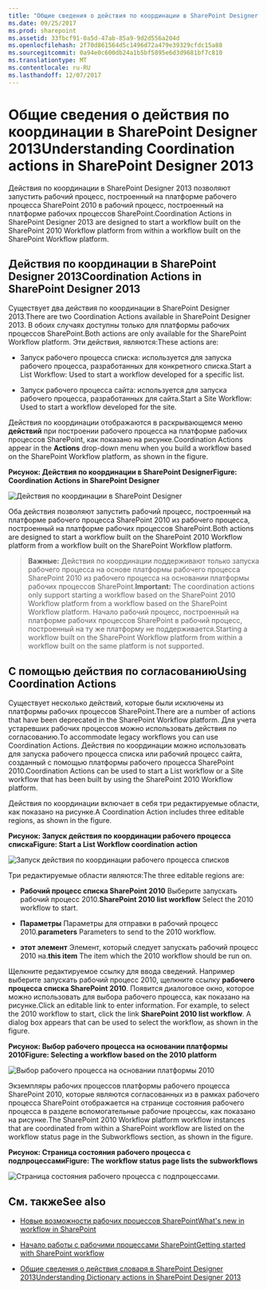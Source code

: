 ```yaml
---
title: "Общие сведения о действия по координации в SharePoint Designer 2013"
ms.date: 09/25/2017
ms.prod: sharepoint
ms.assetid: 33fbcf91-0a5d-47ab-85a9-9d2d556a204d
ms.openlocfilehash: 2f70d861564d5c1496d72a479e39329cfdc15a88
ms.sourcegitcommit: 0a94e0c600db24a1b5bf5895e6d3d9681bf7c810
ms.translationtype: MT
ms.contentlocale: ru-RU
ms.lasthandoff: 12/07/2017
---
```

# <a name="understanding-coordination-actions-in-sharepoint-designer-2013"></a><span data-ttu-id="7014d-102">Общие сведения о действия по координации в SharePoint Designer 2013</span><span class="sxs-lookup"><span data-stu-id="7014d-102">Understanding Coordination actions in SharePoint Designer 2013</span></span>
<span data-ttu-id="7014d-103">Действия по координации в SharePoint Designer 2013 позволяют запустить рабочий процесс, построенный на платформе рабочего процесса SharePoint 2010 в рабочий процесс, построенный на платформе рабочих процессов SharePoint.</span><span class="sxs-lookup"><span data-stu-id="7014d-103">Coordination Actions in SharePoint Designer 2013 are designed to start a workflow built on the SharePoint 2010 Workflow platform from within a workflow built on the SharePoint Workflow platform.</span></span>

   

## <a name="coordination-actions-in-sharepoint-designer-2013"></a><span data-ttu-id="7014d-104">Действия по координации в SharePoint Designer 2013</span><span class="sxs-lookup"><span data-stu-id="7014d-104">Coordination Actions in SharePoint Designer 2013</span></span>
<span data-ttu-id="7014d-105"><a name="section1"> </a></span><span class="sxs-lookup"><span data-stu-id="7014d-105"></span></span>

<span data-ttu-id="7014d-106">Существует два действия по координации в SharePoint Designer 2013.</span><span class="sxs-lookup"><span data-stu-id="7014d-106">There are two Coordination Actions available in SharePoint Designer 2013.</span></span> <span data-ttu-id="7014d-107">В обоих случаях доступны только для платформы рабочих процессов SharePoint.</span><span class="sxs-lookup"><span data-stu-id="7014d-107">Both actions are only available for the SharePoint Workflow platform.</span></span> <span data-ttu-id="7014d-108">Эти действия, являются:</span><span class="sxs-lookup"><span data-stu-id="7014d-108">These actions are:</span></span>
  
    
    

- <span data-ttu-id="7014d-109">Запуск рабочего процесса списка: используется для запуска рабочего процесса, разработанных для конкретного списка.</span><span class="sxs-lookup"><span data-stu-id="7014d-109">Start a List Workflow: Used to start a workflow developed for a specific list.</span></span>
    
  
- <span data-ttu-id="7014d-110">Запуск рабочего процесса сайта: используется для запуска рабочего процесса, разработанных для сайта.</span><span class="sxs-lookup"><span data-stu-id="7014d-110">Start a Site Workflow: Used to start a workflow developed for the site.</span></span>
    
  
<span data-ttu-id="7014d-111">Действия по координации отображаются в раскрывающемся меню **действий** при построении рабочего процесса на платформе рабочих процессов SharePoint, как показано на рисунке.</span><span class="sxs-lookup"><span data-stu-id="7014d-111">Coordination Actions appear in the **Actions** drop-down menu when you build a workflow based on the SharePoint Workflow platform, as shown in the figure.</span></span>
  
    
    

<span data-ttu-id="7014d-112">**Рисунок: Действия по координации в SharePoint Designer**</span><span class="sxs-lookup"><span data-stu-id="7014d-112">**Figure: Coordination Actions in SharePoint Designer**</span></span>

  
    
    

  
    
    
![Действия по координации в SharePoint Designer](../images/SPD15-CoordinationActions.png)
  
    
    
<span data-ttu-id="7014d-114">Оба действия позволяют запустить рабочий процесс, построенный на платформе рабочего процесса SharePoint 2010 из рабочего процесса, построенный на платформе рабочих процессов SharePoint.</span><span class="sxs-lookup"><span data-stu-id="7014d-114">Both actions are designed to start a workflow built on the SharePoint 2010 Workflow platform from a workflow built on the SharePoint Workflow platform.</span></span>
  
    
    

    
> <span data-ttu-id="7014d-115">**Важные:** Действия по координации поддерживают только запуска рабочего процесса на основе платформы рабочего процесса SharePoint 2010 из рабочего процесса на основании платформы рабочих процессов SharePoint.</span><span class="sxs-lookup"><span data-stu-id="7014d-115">**Important:** The coordination actions only support starting a workflow based on the SharePoint 2010 Workflow platform from a workflow based on the SharePoint Workflow platform.</span></span> <span data-ttu-id="7014d-116">Начало рабочий процесс, построенный на платформе рабочих процессов SharePoint в рабочий процесс, построенный на ту же платформу не поддерживается.</span><span class="sxs-lookup"><span data-stu-id="7014d-116">Starting a workflow built on the SharePoint Workflow platform from within a workflow built on the same platform is not supported.</span></span> 
  
    
    


## <a name="using-coordination-actions"></a><span data-ttu-id="7014d-117">С помощью действия по согласованию</span><span class="sxs-lookup"><span data-stu-id="7014d-117">Using Coordination Actions</span></span>
<span data-ttu-id="7014d-118"><a name="section2"> </a></span><span class="sxs-lookup"><span data-stu-id="7014d-118"></span></span>

<span data-ttu-id="7014d-119">Существует несколько действий, которые были исключены из платформы рабочих процессов SharePoint.</span><span class="sxs-lookup"><span data-stu-id="7014d-119">There are a number of actions that have been deprecated in the SharePoint Workflow platform.</span></span> <span data-ttu-id="7014d-120">Для учета устаревших рабочих процессов можно использовать действия по согласованию.</span><span class="sxs-lookup"><span data-stu-id="7014d-120">To accommodate legacy workflows you can use Coordination Actions.</span></span> <span data-ttu-id="7014d-121">Действия по координации можно использовать для запуска рабочего процесса списка или рабочий процесс сайта, созданный с помощью платформы рабочего процесса SharePoint 2010.</span><span class="sxs-lookup"><span data-stu-id="7014d-121">Coordination Actions can be used to start a List workflow or a Site workflow that has been built by using the SharePoint 2010 Workflow platform.</span></span>
  
    
    
<span data-ttu-id="7014d-122">Действия по координации включает в себя три редактируемые области, как показано на рисунке.</span><span class="sxs-lookup"><span data-stu-id="7014d-122">A Coordination Action includes three editable regions, as shown in the figure.</span></span>
  
    
    

<span data-ttu-id="7014d-123">**Рисунок: Запуск действия по координации рабочего процесса списка**</span><span class="sxs-lookup"><span data-stu-id="7014d-123">**Figure: Start a List Workflow coordination action**</span></span>

  
    
    

  
    
    
![Запуск действия по координации рабочего процесса списков](../images/SPD15-CoordinationActions2.png)
  
    
    
<span data-ttu-id="7014d-125">Три редактируемые области являются:</span><span class="sxs-lookup"><span data-stu-id="7014d-125">The three editable regions are:</span></span> 
  
    
    

- <span data-ttu-id="7014d-126">**Рабочий процесс списка SharePoint 2010** Выберите запускать рабочий процесс 2010.</span><span class="sxs-lookup"><span data-stu-id="7014d-126">**SharePoint 2010 list workflow** Select the 2010 workflow to start.</span></span>
    
  
- <span data-ttu-id="7014d-127">**Параметры** Параметры для отправки в рабочий процесс 2010.</span><span class="sxs-lookup"><span data-stu-id="7014d-127">**parameters** Parameters to send to the 2010 workflow.</span></span>
    
  
- <span data-ttu-id="7014d-128">**этот элемент** Элемент, который следует запускать рабочий процесс 2010 на.</span><span class="sxs-lookup"><span data-stu-id="7014d-128">**this item** The item which the 2010 workflow should be run on.</span></span>
    
  
<span data-ttu-id="7014d-p104">Щелкните редактируемое ссылку для ввода сведений. Например выберите запускать рабочий процесс 2010, щелкните ссылку **рабочего процесса списка SharePoint 2010**. Появится диалоговое окно, которое можно использовать для выбора рабочего процесса, как показано на рисунке.</span><span class="sxs-lookup"><span data-stu-id="7014d-p104">Click an editable link to enter information. For example, to select the 2010 workflow to start, click the link **SharePoint 2010 list workflow**. A dialog box appears that can be used to select the workflow, as shown in the figure.</span></span>
  
    
    

<span data-ttu-id="7014d-132">**Рисунок: Выбор рабочего процесса на основании платформы 2010**</span><span class="sxs-lookup"><span data-stu-id="7014d-132">**Figure: Selecting a workflow based on the 2010 platform**</span></span>

  
    
    

  
    
    
![Выбор рабочего процесса на основании платформы 2010](../images/SPD15-CoordinationActions3.png)
  
    
    

  
    
    

  
    
    

  
    
    
<span data-ttu-id="7014d-134">Экземпляры рабочих процессов платформы рабочего процесса SharePoint 2010, которые являются согласованных из в рамках рабочего процесса SharePoint отображается на странице состояния рабочего процесса в разделе вспомогательные рабочие процессы, как показано на рисунке.</span><span class="sxs-lookup"><span data-stu-id="7014d-134">The SharePoint 2010 Workflow platform workflow instances that are coordinated from within a SharePoint workflow are listed on the workflow status page in the Subworkflows section, as shown in the figure.</span></span>
  
    
    

<span data-ttu-id="7014d-135">**Рисунок: Страница состояния рабочего процесса с подпроцессами**</span><span class="sxs-lookup"><span data-stu-id="7014d-135">**Figure: The workflow status page lists the subworkflows**</span></span>

  
    
    

  
    
    
![Страница состояния рабочего процесса с подпроцессами.](../images/SPD15-CorrelationActions4.png)
  
    
    

  
    
    

  
    
    

## <a name="see-also"></a><span data-ttu-id="7014d-137">См. также</span><span class="sxs-lookup"><span data-stu-id="7014d-137">See also</span></span>
<span data-ttu-id="7014d-138"><a name="bk_addresources"> </a></span><span class="sxs-lookup"><span data-stu-id="7014d-138"></span></span>


-  [<span data-ttu-id="7014d-139">Новые возможности рабочих процессов SharePoint</span><span class="sxs-lookup"><span data-stu-id="7014d-139">What's new in workflow in SharePoint</span></span>](http://msdn.microsoft.com/library/6ab8a28b-fa2f-4530-8b55-a7f663bf15ea.aspx)
    
  
-  [<span data-ttu-id="7014d-140">Начало работы с рабочими процессами SharePoint</span><span class="sxs-lookup"><span data-stu-id="7014d-140">Getting started with SharePoint workflow</span></span>](http://msdn.microsoft.com/library/cc73be76-a329-449f-90ab-86822b1c2ee8.aspx)
    
  
-  [<span data-ttu-id="7014d-141">Общие сведения о действия словаря в SharePoint Designer 2013</span><span class="sxs-lookup"><span data-stu-id="7014d-141">Understanding Dictionary actions in SharePoint Designer 2013</span></span>](understanding-dictionary-actions-in-sharepoint-designer.md)
    
  

  
    
    

